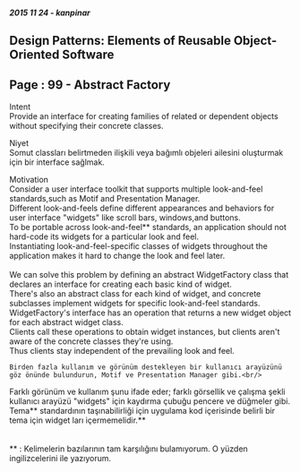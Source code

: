 ﻿

##### 2015 11 24 - kanpinar

## Design Patterns: Elements of Reusable Object-Oriented Software  
## Page : 99 - Abstract Factory

Intent <br/>
    Provide an interface for creating families of related or dependent objects without specifying their concrete classes.<br/>

Niyet<br/>
    Somut classları belirtmeden ilişkili veya bağımlı objeleri ailesini oluşturmak için bir interface sağlmak.<br/>




Motivation<br/>
    Consider a user interface toolkit that supports multiple look-and-feel standards,such as Motif and Presentation Manager. <br/>
Different look-and-feels define different appearances and behaviors for user interface "widgets" like scroll bars, windows,and buttons. <br/>
To be portable across look-and-feel** standards, an application should not hard-code its widgets for a particular look and feel. <br/>
Instantiating look-and-feel-specific classes of widgets throughout the application makes it hard to change the look and feel later.<br/>
<br/>
We can solve this problem by defining an abstract WidgetFactory class that declares an interface for creating each basic kind of widget.<br/>
There's also an abstract class for each kind of widget, and concrete subclasses implement widgets for specific look-and-feel standards.<br/>
WidgetFactory's interface has an operation that returns a new widget object for each abstract widget class. <br/>
Clients call these operations to obtain widget instances, but clients aren't aware of the concrete classes they're using. <br/>
Thus clients stay independent of the prevailing look and feel.   <br/>

    Birden fazla kullanım ve görünüm destekleyen bir kullanıcı arayüzünü göz önünde bulundurun, Motif ve Presentation Manager gibi.<br/>
Farklı görünüm ve kullanım şunu ifade eder; farklı görsellik ve çalışma şekli kullanıcı arayüzü "widgets" için kaydırma çubuğu pencere ve düğmeler gibi.<br/>
Tema** standardının taşınabilirliği için uygulama kod içerisinde belirli bir tema için widget ları içermemelidir.**<br/>
<br/>
<br/>
** : Kelimelerin bazılarının tam karşılığını bulamıyorum. O yüzden ingilizcelerini ile yazıyorum.<br/>

